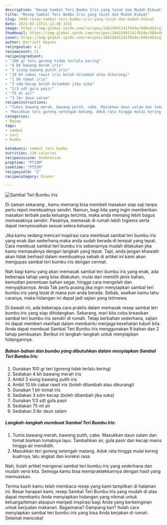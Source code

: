 ```yaml
---
description: "Resep Sambal Teri Bumbu Iris yang lezat dan Mudah Dibuat"
title: "Resep Sambal Teri Bumbu Iris yang lezat dan Mudah Dibuat"
slug: 1049-resep-sambal-teri-bumbu-iris-yang-lezat-dan-mudah-dibuat
date: 2021-03-13T11:12:48.333Z
image: https://img-global.cpcdn.com/recipes/1b615041141fb54e/680x482cq70/sambal-teri-bumbu-iris-foto-resep-utama.jpg
thumbnail: https://img-global.cpcdn.com/recipes/1b615041141fb54e/680x482cq70/sambal-teri-bumbu-iris-foto-resep-utama.jpg
cover: https://img-global.cpcdn.com/recipes/1b615041141fb54e/680x482cq70/sambal-teri-bumbu-iris-foto-resep-utama.jpg
author: Harriett Haynes
ratingvalue: 4.2
reviewcount: 11
recipeingredient:
- "100 gr teri goreng tidak terlalu kering"
- "4 bh bawang merah iris"
- "3 siung bawang putih iris"
- "10 bh cabai rawit iris boleh ditambah atau dikurangi"
- "1 bh tomat iris"
- "3 sdm kecap boleh ditambah jika suka"
- "1/3 sdt gula pasir"
- "75 ml air"
- "3 lbr daun salam"
recipeinstructions:
- "Tumis bawang merah, bawang putih, cabe. Masukkan daun salam dan tomat biarkan tomatnya layu. Tambahkan air, gula pasir dan kecap manis hingga air mendidih."
- "Masukkan teri goreng setengah matang. Aduk rata hingga mulai kering kuahnya, lalu angkat dan koreksi rasa."
categories:
- Resep
tags:
- sambal
- teri
- bumbu

katakunci: sambal teri bumbu 
nutrition: 230 calories
recipecuisine: Indonesian
preptime: "PT33M"
cooktime: "PT53M"
recipeyield: "2"
recipecategory: Dinner

---
```



![Sambal Teri Bumbu Iris](https://img-global.cpcdn.com/recipes/1b615041141fb54e/680x482cq70/sambal-teri-bumbu-iris-foto-resep-utama.jpg)

Di zaman  sekarang , kamu memang bisa membeli masakan siap saji tanpa perlu repot membuatnya sendiri. Namun, bagi kita yang ingin memberikan masakan terbaik pada keluarga tercinta, maka anda memang lebih bagus memasaknya sendiri. Pasalnya, memasak di rumah lebih higienis serta dapat menyesuaikan sesuai selera keluarga.

Jika kamu sedang mencari inspirasi cara membuat sambal teri bumbu iris yang enak dan sederhana,maka anda sudah berada di tempat yang tepat. Cara membuat sambal teri bumbu iris  sebenarnya mudah dilakukan jika kamu memasaknya dengan langkah yang tepat. Tapi, anda jangan khawatir akan tidak berhasil dalam membuatnya 
sebab di artikel ini kami akan mengupas sambal teri bumbu iris dengan cermat.  



Nah bagi kamu yang akan memasak sambal teri bumbu iris yang enak, ada beberapa tahap yang bisa dilakukan, mulai dari memilih jenis bahan, kemudian penentuan bahan segar, hingga cara mengolah dan menyajikannya. Anda Tak perlu pusing jika ingin menyiapkan sambal teri bumbu iris yang lezat di mana pun anda berada. Sebab, asalkan kamu  tahu caranya, maka hidangan ini dapat jadi sajian yang istimewa.

Di bawah ini, ada beberapa cara praktis  dalam memasak resep sambal teri bumbu iris yang siap dihidangkan. Sekarang, mari kita coba kreasikan sambal teri bumbu iris sendiri di rumah. Tetap berbahan sederhana, sajian ini dapat memberi manfaat dalam membantu menjaga kesehatan tubuh kita. Anda dapat membuat Sambal Teri Bumbu Iris menggunakan 9 bahan dan 2 tahap pembuatan. Berikut ini langkah-langkah untuk menyiapkan hidangannya.

<!--inarticleads1-->

##### Bahan-bahan dan bumbu yang dibutuhkan dalam menyiapkan Sambal Teri Bumbu Iris:

1. Gunakan 100 gr teri (goreng tidak terlalu kering)
1. Sediakan 4 bh bawang merah iris
1. Ambil 3 siung bawang putih iris
1. Ambil 10 bh cabai rawit iris (boleh ditambah atau dikurangi)
1. Gunakan 1 bh tomat iris
1. Sediakan 3 sdm kecap (boleh ditambah jika suka)
1. Gunakan 1/3 sdt gula pasir
1. Sediakan 75 ml air
1. Sediakan 3 lbr daun salam




<!--inarticleads2-->

##### Langkah-langkah membuat Sambal Teri Bumbu Iris:

1. Tumis bawang merah, bawang putih, cabe. Masukkan daun salam dan tomat biarkan tomatnya layu. Tambahkan air, gula pasir dan kecap manis hingga air mendidih.
1. Masukkan teri goreng setengah matang. Aduk rata hingga mulai kering kuahnya, lalu angkat dan koreksi rasa.




Nah, itulah artikel mengenai  sambal teri bumbu iris  yang sederhana dan mudah versi kita. Semoga kamu bisa mempraktekkannya dengan hasil yang memuaskan. 

Terima kasih kamu telah membaca resep yang kami tampilkan di halaman ini. Besar harapan kami, resep  Sambal Teri Bumbu Iris yang mudah di atas dapat membantu Anda menyiapkan hidangan yang nikmat untuk keluarga/teman ataupun menjadi inspirasi bagi Anda yang berkeinginan untuk berjualan makanan. Bagaimana? Gampang kan? Itulah cara menyiapkan sambal teri bumbu iris yang bisa Anda kerjakan di rumah. Selamat mencoba!

